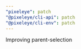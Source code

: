 ```yaml
---
"pixeleye": patch
"@pixeleye/cli-api": patch
"@pixeleye/cli-env": patch
---
```


Improving parent-selection
